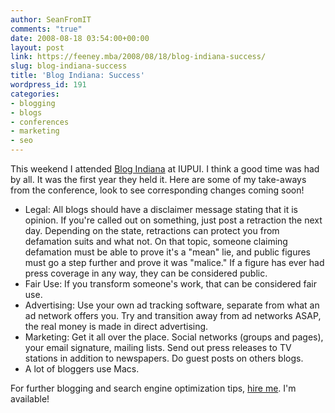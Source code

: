 ```yaml
---
author: SeanFromIT
comments: "true"
date: 2008-08-18 03:54:00+00:00
layout: post
link: https://feeney.mba/2008/08/18/blog-indiana-success/
slug: blog-indiana-success
title: 'Blog Indiana: Success'
wordpress_id: 191
categories:
- blogging
- blogs
- conferences
- marketing
- seo
---
```


This weekend I attended [Blog Indiana](http://conference.blogindiana.com/) at IUPUI. I think a good time was had by all. It was the first year they held it. Here are some of my take-aways from the conference, look to see corresponding changes coming soon!  


  * Legal: All blogs should have a disclaimer message stating that it is opinion. If you're called out on something, just post a retraction the next day. Depending on the state, retractions can protect you from defamation suits and what not. On that topic, someone claiming defamation must be able to prove it's a "mean" lie, and public figures must go a step further and prove it was "malice." If a figure has ever had press coverage in any way, they can be considered public.
  * Fair Use: If you transform someone's work, that can be considered fair use. 
  * Advertising: Use your own ad tracking software, separate from what an ad network offers you. Try and transition away from ad networks ASAP, the real money is made in direct advertising.
  * Marketing: Get it all over the place. Social networks (groups and pages), your email signature, mailing lists. Send out press releases to TV stations in addition to newspapers. Do guest posts on others blogs. 
  * A lot of bloggers use Macs.  

For further blogging and search engine optimization tips, [hire me](http://www.hotspottech.biz/). I'm available!
